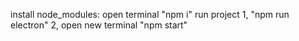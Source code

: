 install node_modules: open terminal "npm i"
run project
1, "npm run electron"
2, open new terminal "npm start"
